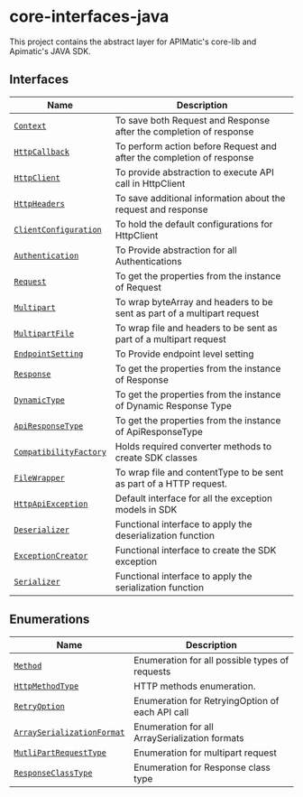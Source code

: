 # core-interfaces-java
This project contains the abstract layer for APIMatic's core-lib and Apimatic's JAVA SDK. 

## Interfaces
| Name                                                                    | Description                                                        |
|-------------------------------------------------------------------------|--------------------------------------------------------------------|
| [`Context`](/src/main/java/io/apimatic/core_interfaces/http/Context.java)                     | To save both Request and Response after the completion of response |
| [`HttpCallback`](src\main\java\io\apimatic\core_interfaces\http\HttpCallback.java)                     | To perform action before Request and after the completion of response |
| [`HttpClient`](src\main\java\io\apimatic\core_interfaces\http\HttpClient.java)                     | To provide abstraction to execute API call in HttpClient |
| [`HttpHeaders`](src\main\java\io\apimatic\core_interfaces\http\HttpHeaders.java)                     | To save additional information about the request and response |
| [`ClientConfiguration`](src\main\java\io\apimatic\core_interfaces\http\ClientConfiguration.java)                     | To hold the default configurations for HttpClient |
| [`Authentication`](src\main\java\io\apimatic\core_interfaces\authentication\Authentication.java)            | To Provide abstraction for all Authentications                        |
| [`Request`](src\main\java\io\apimatic\core_interfaces\http\request\Request.java)             | To get the properties from the instance of Request                 |
| [`Multipart`](src\main\java\io\apimatic\core_interfaces\http\request\Multipart.java) | To wrap byteArray and headers to be sent as part of a multipart request                              |
| [`MultipartFile`](src\main\java\io\apimatic\core_interfaces\http\request\MultipartFile.java) | To wrap file and headers to be sent as part of a multipart request                                  |
| [`EndpointSetting`](src\main\java\io\apimatic\core_interfaces\http\request\configuration/EndpointSetting.java)                 | To Provide endpoint level setting      |
| [`Response`](src\main\java\io\apimatic\core_interfaces\http\response\Response.java)          | To get the properties from the instance of Response                |
| [`DynamicType`](src\main\java\io\apimatic\core_interfaces\http\response\DynamicType.java)          | To get the properties from the instance of Dynamic Response Type                |
| [`ApiResponseType`](src\main\java\io\apimatic\core_interfaces\http\response\ApiResponseType.java)          | To get the properties from the instance of ApiResponseType                |
| [`CompatibilityFactory`](src\main\java\io\apimatic\core_interfaces\compatibility\CompatibilityFactory.java)                  | Holds required converter methods to create SDK classes             |
| [`FileWrapper`](src\main\java\io\apimatic\core_interfaces\type\FileWrapper.java)                  | To wrap file and contentType to be sent as part of a HTTP request.            |
| [`HttpApiException`](src\main\java\io\apimatic\core_interfaces\type\HttpApiException.java)                  | Default interface for all the exception models in SDK              |
| [`Deserializer`](src\main\java\io\apimatic\core_interfaces\type\functional\Deserializer.java)                  | Functional interface to  apply the deserialization function           |
| [`ExceptionCreator`](src\main\java\io\apimatic\core_interfaces\type\functional\ExceptionCreator.java)                  | Functional interface to  create the SDK exception             |
| [`Serializer`](src\main\java\io\apimatic\core_interfaces\type\functional\Serializer.java)                  | Functional interface to  apply the serialization function              |

## Enumerations
| Name                                                                          | Description                                                     |
|-------------------------------------------------------------------------------|-----------------------------------------------------------------|
| [`Method`](src\main\java\io\apimatic\core_interfaces\http\Method.java)                         | Enumeration for all possible types of requests                  |
| [`HttpMethodType`](src\main\java\io\apimatic\core_interfaces\http\HttpMethodType.java)                                               | HTTP methods enumeration. |
| [`RetryOption`](src\main\java\io\apimatic\core_interfaces\http\request\configuration/RetryOption.java)                                     | Enumeration for RetryingOption of each API call                 |
| [`ArraySerializationFormat`](src\main\java\io\apimatic\core_interfaces\http\request\ArraySerializationFormat.java)                                     | Enumeration  for all ArraySerialization formats       |
| [`MutliPartRequestType`](src\main\java\io\apimatic\core_interfaces\http\request\MutliPartRequestType.java)                                     | Enumeration for multipart request       |
| [`ResponseClassType`](src\main\java\io\apimatic\core_interfaces\http\request\ResponseClassType.java)                                     | Enumeration for Response class type    |

